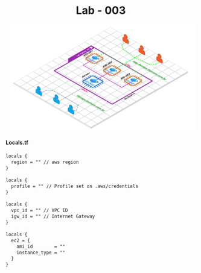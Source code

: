 <center>
<h1>Lab - 003</h1>
</center>

<p align="center">
  <img alt="lab-002-preview" src="../.github/draw-lab-003.png"/>
</p>


#### Locals.tf
```
locals {
  region = "" // aws region
}

locals {
  profile = "" // Profile set on .aws/credentials 
}

locals {
  vpc_id = "" // VPC ID
  igw_id = "" // Internet Gateway
}

locals {
  ec2 = {
    ami_id        = ""
    instance_type = ""
  }
}
```